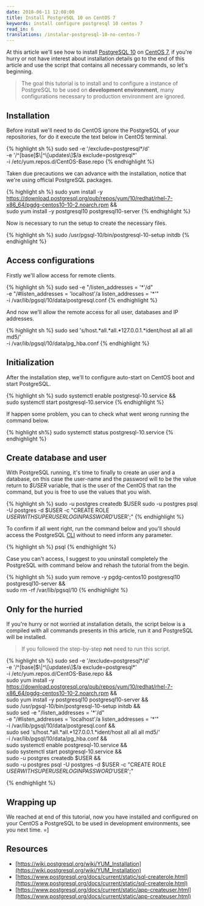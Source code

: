 ```yaml
---
date: 2018-06-11 12:08:00
title: Install PostgreSQL 10 on CentOS 7
keywords: install configure postgresql 10 centos 7
read_in: 6
translations: /instalar-postgresql-10-no-centos-7
---
```


At this article we'll see how to install [PostgreSQL 10](https://www.postgresql.org/) on [CentOS 7](https://www.centos.org/), if you're hurry or not have interest about installation details go to the end of this article and use the script that contains all necessary commands, so let's beginning.

> The goal this tutorial is to install and to configure a instance of PostgreSQL to be used on **development environment**, many configurations necessary to production environment are ignored.

## Installation

Before install we'll need to do CentOS ignore the PostgreSQL of your repositories, for do it execute the text below in CentOS terminal.

{% highlight sh %}
sudo sed -e '/exclude=postgresql\*/d' \
  -e '/^\[base\]$\|^\[updates\]$/a exclude=postgresql\*' \
  -i /etc/yum.repos.d/CentOS-Base.repo
{% endhighlight %}

Taken due precautions we can advance with the installation, notice that we're using official PostgreSQL packages.

{% highlight sh %}
sudo yum install -y https://download.postgresql.org/pub/repos/yum/10/redhat/rhel-7-x86_64/pgdg-centos10-10-2.noarch.rpm && \
sudo yum install -y postgresql10 postgresql10-server
{% endhighlight %}

Now is necessary to run the setup to create the necessary files.

{% highlight sh %}
sudo /usr/pgsql-10/bin/postgresql-10-setup initdb
{% endhighlight %}

## Access configurations

Firstly we'll allow access for remote clients.

{% highlight sh %}
sudo sed -e "/listen_addresses = '\*'/d" \
  -e "/#listen_addresses = 'localhost'/a listen_addresses = '\*'" \
  -i /var/lib/pgsql/10/data/postgresql.conf
{% endhighlight %}

And now we'll allow the remote access for all user, databases and IP addresses.

{% highlight sh %}
sudo sed 's/host.*all.*all.*127.0.0.1.*ident/host all all all md5/' \
  -i /var/lib/pgsql/10/data/pg_hba.conf
{% endhighlight %}

## Initialization

After the installation step, we'll to configure auto-start on CentOS boot and start PostgreSQL.

{% highlight sh %}
sudo systemctl enable postgresql-10.service && \
sudo systemctl start postgresql-10.service
{% endhighlight %}

If happen some problem, you can to check what went wrong running the command below.

{% highlight sh%}
sudo systemctl status postgresql-10.service
{% endhighlight %}

## Create database and user

With PostgreSQL running, it's time to finally to create an user and a database, on this case the user-name and the password will to be the value return to *$USER* variable, that is the user of the CentOS that ran the command, but you is free to use the values that you wish.

{% highlight sh %}
sudo -u postgres createdb $USER
sudo -u postgres psql -U postgres -d $USER -c "CREATE ROLE $USER WITH SUPERUSER LOGIN PASSWORD '$USER';"
{% endhighlight %}

To confirm if all went right, run the command below and you'll should access the PostgreSQL [CLI](https://en.wikipedia.org/wiki/Command-line_interface) without to need inform any parameter.

{% highlight sh %}
psql
{% endhighlight %}

Case you can't access, I suggest to you uninstall completely the PostgreSQL with command below and rehash the tutorial from the begin.

{% highlight sh %}
sudo yum remove -y pgdg-centos10 postgresql10 postgresql10-server && \
sudo rm -rf /var/lib/pgsql/10
{% endhighlight %}

## Only for the hurried

If you're hurry or not worried at installation details, the script below is a compiled with all commands presents in this article, run it and PostgreSQL will be installed.

> If you followed the step-by-step **not** need to run this script.

{% highlight sh %}
sudo sed -e '/exclude=postgresql\*/d' \
  -e '/^\[base\]$\|^\[updates\]$/a exclude=postgresql\*' \
  -i /etc/yum.repos.d/CentOS-Base.repo && \
sudo yum install -y https://download.postgresql.org/pub/repos/yum/10/redhat/rhel-7-x86_64/pgdg-centos10-10-2.noarch.rpm && \
sudo yum install -y postgresql10 postgresql10-server && \
sudo /usr/pgsql-10/bin/postgresql-10-setup initdb && \
sudo sed -e "/listen_addresses = '\*'/d" \
  -e "/#listen_addresses = 'localhost'/a listen_addresses = '\*'" \
  -i /var/lib/pgsql/10/data/postgresql.conf && \
sudo sed 's/host.*all.*all.*127.0.0.1.*ident/host all all all md5/' \
  -i /var/lib/pgsql/10/data/pg_hba.conf && \
sudo systemctl enable postgresql-10.service && \
sudo systemctl start postgresql-10.service && \
sudo -u postgres createdb $USER && \
sudo -u postgres psql -U postgres -d $USER -c "CREATE ROLE $USER WITH SUPERUSER LOGIN PASSWORD '$USER';"

{% endhighlight %}

## Wrapping up

We reached at end of this tutorial, now you have installed and configured on your CentOS a PostgreSQL to be used in development environments, see you next time. =]

## Resources

* [https://wiki.postgresql.org/wiki/YUM_Installation](https://wiki.postgresql.org/wiki/YUM_Installation)
* [https://www.postgresql.org/docs/current/static/sql-createrole.html](https://www.postgresql.org/docs/current/static/sql-createrole.html)
* [https://www.postgresql.org/docs/current/static/app-createuser.html](https://www.postgresql.org/docs/current/static/app-createuser.html)
